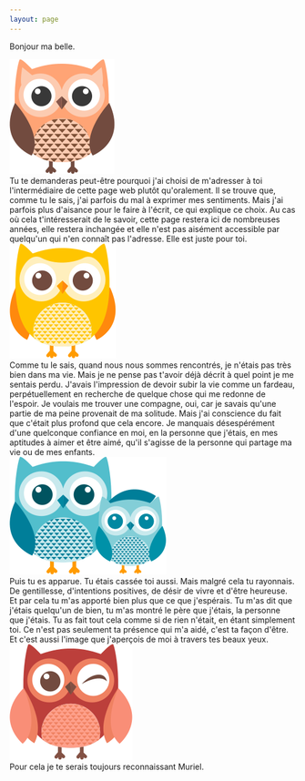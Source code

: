 ```yaml
---
layout: page
---
```


Bonjour ma belle.

<div>

<img class="p-img mr-3 mt-2 mb-1 float-left" src="./owl3.png">
<div markdown="1">
Tu te demanderas peut-être pourquoi j'ai choisi de m'adresser à toi l'intermédiaire de cette page web plutôt qu'oralement. Il se trouve que, comme tu le sais, j'ai parfois du mal à exprimer mes sentiments. Mais j'ai parfois plus d'aisance pour le faire à l'écrit, ce qui explique ce choix. Au cas où cela t'intéresserait de le savoir, cette page restera ici de nombreuses années, elle restera inchangée et elle n'est pas aisément accessible par quelqu'un qui n'en connaît pas l'adresse. Elle est juste pour toi.
</div>
</div>

<div>
<img class="p-img ml-3 mt-2 mb-1 float-right" src="./owl4.png">
<div markdown="1">
Comme tu le sais, quand nous nous sommes rencontrés, je n'étais pas très bien dans ma vie. Mais je ne pense pas t'avoir déjà décrit à quel point je me sentais perdu. J'avais l'impression de devoir subir la vie comme un fardeau, perpétuellement en recherche de quelque chose qui me redonne de l'espoir. Je voulais me trouver une compagne, oui, car je savais qu'une partie de ma peine provenait de ma solitude. Mais j'ai conscience du fait que c'était plus profond que cela encore. Je manquais désespérément d'une quelconque confiance en moi, en la personne que j'étais, en mes aptitudes à aimer et être aimé, qu'il s'agisse de la personne qui partage ma vie ou de mes enfants.
</div>
</div>

<div>
<img class="p-img mr-3 mt-2 mb-1 float-left" src="./owl1.png">
<div markdown="1">
Puis tu es apparue. Tu étais cassée toi aussi. Mais malgré cela tu rayonnais. De gentillesse, d'intentions positives, de désir de vivre et d'être heureuse. Et par cela tu m'as apporté bien plus que ce que j'espérais. Tu m'as dit que j'étais quelqu'un de bien, tu m'as montré le père que j'étais, la personne que j'étais. Tu as fait tout cela comme si de rien n'était, en étant simplement toi. Ce n'est pas seulement ta présence qui m'a aidé, c'est ta façon d'être. Et c'est aussi l'image que j'aperçois de moi à travers tes beaux yeux.
</div>
</div>

<div>
<img class="p-img ml-3 mt-2 mb-1 float-right" src="./owl5.png">
<div markdown="1">
Pour cela je te serais toujours reconnaissant Muriel. 
</div>
</div>

